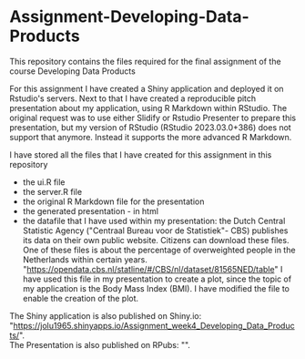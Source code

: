 # Assignment-Developing-Data-Products
This repository contains the files required for the final assignment of the course Developing Data Products

For this assignment I have created a Shiny application and deployed it on Rstudio's servers. Next to that I have created a reproducible pitch presentation about my application, using R Markdown within RStudio.
The original request was to use either Slidify or Rstudio Presenter to prepare this presentation, but my version of RStudio (RStudio 2023.03.0+386) does not support that anymore. Instead it supports the more advanced R Markdown.

I have stored all the files that I have created for this assignment in this repository
- the ui.R file
- the server.R file
- the original R Markdown file for the presentation
- the generated presentation - in html
- the datafile that I have used within my presentation:
    the Dutch Central Statistic Agency ("Centraal Bureau voor de Statistiek"- CBS) publishes its data on their own public website. Citizens can download these files.
    One of these files is about the percentage of overweighted people in the Netherlands within certain years. 
    "https://opendata.cbs.nl/statline/#/CBS/nl/dataset/81565NED/table"
    I have used this file in my presentation to create a plot, since the topic of my application is the Body Mass Index (BMI). I have modified the file to enable the creation of the plot.
    
    
The Shiny application is also published on Shiny.io: "https://jolu1965.shinyapps.io/Assignment_week4_Developing_Data_Products/".  
The Presentation is also published on RPubs: "".
